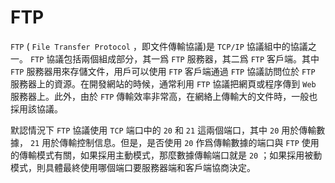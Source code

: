# FTP

`FTP` ( `File Transfer Protocol` ，即文件傳輸協議)是 `TCP/IP` 協議組中的協議之一。 `FTP` 協議包括兩個組成部分，其一爲 `FTP` 服務器，其二爲 `FTP` 客戶端。其中 `FTP` 服務器用來存儲文件，用戶可以使用 `FTP` 客戶端通過 `FTP` 協議訪問位於 `FTP` 服務器上的資源。在開發網站的時候，通常利用 `FTP` 協議把網頁或程序傳到 `Web` 服務器上。此外，由於 `FTP` 傳輸效率非常高，在網絡上傳輸大的文件時，一般也採用該協議。

默認情況下 `FTP` 協議使用 `TCP` 端口中的 `20` 和 `21` 這兩個端口，其中 `20` 用於傳輸數據， `21` 用於傳輸控制信息。但是，是否使用 `20` 作爲傳輸數據的端口與 `FTP` 使用的傳輸模式有關，如果採用主動模式，那麼數據傳輸端口就是 `20` ；如果採用被動模式，則具體最終使用哪個端口要服務器端和客戶端協商決定。
